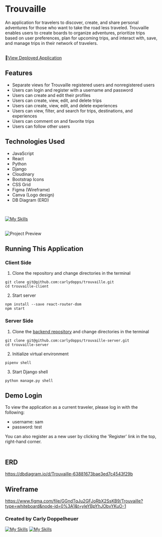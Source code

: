 # Trouvaille

An application for travelers to discover, create, and share personal adventures for those who want to take the road less traveled. Trouvaille enables users to create boards to organize adventures, prioritize trips based on user preferences, plan for upcoming trips, and interact with, save, and manage trips in their network of travelers.
<br />
<br />

📍[View Deployed Application](https://trouvaille-frontend.vercel.app/)
<br />

## Features
- Separate views for Trouvaille registered users and nonregistered users
- Users can login and register with a username and password
- Users can create and edit their profiles
- Users can create, view, edit, and delete trips
- Users can create, view, edit, and delete experiences
- Users can view, filter, and search for trips, destinations, and experiences
- Users can comment on and favorite trips
- Users can follow other users

## Technologies Used
- JavaScript
- React
- Python
- Django
- Cloudinary
- Bootstrap Icons
- CSS Grid
- Figma (Wireframe)
- Canva (Logo design)
- DB Diagram (ERD)
<br />

[![My Skills](https://skills.thijs.gg/icons?i=js,py,react,django,html,css,git)](https://skills.thijs.gg)
<br />
<br />

![Project Preview](https://res.cloudinary.com/dupram4w7/image/upload/v1673290805/Trouvaille/Screen_Shot_2023-01-09_at_12.46.40_PM_nsjegm.png)
<br />

## Running This Application

### Client Side
1. Clone the repository and change directories in the terminal

```
git clone git@github.com:carlydopps/trouvaille.git
cd trouvaille-client
```

2. Start server

```
npm install --save react-router-dom
npm start
```

### Server Side
1. Clone the [backend repository](https://github.com/carlydopps/trouvaille-server) and change directories in the terminal

```
git clone git@github.com:carlydopps/trouvaille-server.git
cd trouvaille-server
```

2. Initialize virtual environment

```
pipenv shell
```

3. Start Django shell
```
python manage.py shell
```


## Demo Login

To view the application as a current traveler, please log in with the following:
- username: sam
- password: test

You can also register as a new user by clicking the 'Register' link in the top, right-hand corner.
<br />
<br />

## ERD
https://dbdiagram.io/d/Trouvaille-63881673bae3ed7c4543f29b

## Wireframe
https://www.figma.com/file/GGndTqJu2GFJoRbX2SsKB9/Trouvaille?type=whiteboard&node-id=0%3A1&t=yleYBpYhJObvYKuO-1

### Created by Carly Doppelheuer
[![My Skills](https://skillicons.dev/icons?i=github)](https://github.com/carlydopps) [![My Skills](https://skillicons.dev/icons?i=linkedin)](https://www.linkedin.com/in/carlydoppelheuer/)
